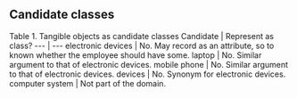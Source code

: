 ## Candidate classes

Table 1. Tangible objects as candidate classes
Candidate | Represent as class?
--- | ---
electronic devices | No. May record as an attribute, so to known whether the employee should have some.
laptop | No. Similar argument to that of electronic devices.
mobile phone | No. Similar argument to that of electronic devices.
devices | No. Synonym for electronic devices.
computer system | Not part of the domain.
